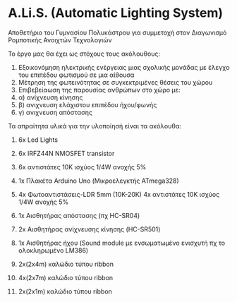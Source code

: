 # A.Li.S. (Automatic Lighting System)
Αποθετήριο του Γυμνασίου Πολυκάστρου για συμμετοχή στον Διαγωνισμό Ρομποτικής Ανοιχτών Τεχνολογιών

Το έργο μας θα έχει ως στόχους τους ακόλουθους:
1) Εξοικονόμηση ηλεκτρικής ενέργειας μιας σχολικής μονάδας με έλεγχο του επιπέδου φωτισμού σε μια αίθουσα
2) Μέτρηση της φωτεινότητας σε συγκεκτριμένες θέσεις του χώρου
3) Επιβεβείαωση της παρουσίας ανθρώπων στο χώρο με:
4) α) ανίχνευση κίνησης 
5) β) ανιχνευση ελάχιστου επιπέδου ήχου/φωνής
6) γ) ανιχνευση απόστασης

Τα απραίτητα υλικά για την υλοποίησή είναι τα ακόλουθα:
1) 6x Led Lights
2) 6x IRFZ44N NMOSFET transistor
3) 6x αντιστάτες 10K ισχύος 1/4W ανοχής 5%


1) 1x Πλακέτα Arduino Uno (Μικροελεγκτής ATmega328)
2) 4x Φωτοαντιστάσεις-LDR 5mm (10K-20K) 
   4x αντιστάτες 10K ισχύος 1/4W ανοχής 5%
3) 1x Αισθητήρας απόστασης (πχ HC-SR04)
4) 2x Αισθητήρας ανίχνευσης κίνησης (HC-SR501)
5) 1x Αισθητήρας ήχου (Sound module με ενσωματωμένο ενισχυτή πχ το ολοκληρωμένο LM386)
6) 2x(2x4m) καλώδιο τύπου ribbon 
7) 4x(2x7m) καλώδιο τύπου ribbon
8) 2x(2x1m) καλώδιο τύπου ribbon
